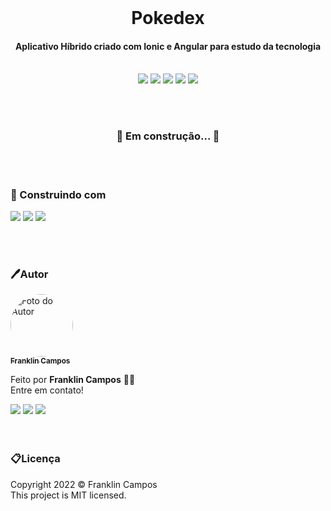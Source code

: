 <br />
<h1 align="center"> Pokedex </h1>
<h4 align="center">Aplicativo Híbrido criado com Ionic e Angular para estudo da tecnologia</h4>
<br />
<div id="statusProject" align="center">
<img src="https://img.shields.io/github/license/franklindrw/pokedex.svg?style=for-the-badge" />
<img src="https://img.shields.io/github/stars/franklindrw/pokedex.svg?style=for-the-badge" />
<img src="https://img.shields.io/github/forks/franklindrw/pokedex.svg?style=for-the-badge" />
<img src="https://img.shields.io/github/issues/franklindrw/pokedex.svg?style=for-the-badge" />
<img src="http://img.shields.io/static/v1?label=STATUS&message=EM%20DESENVOLVIMENTO&color=yellow&style=for-the-badge"/>
</div>

<br /><br />


<h3 align="center"> 
	🚧  Em construção...  🚧
</h3>

<br /><br />


<h3>🔨 Construindo com</h3>
<div id="statusProject" align="left">
 <img src="https://img.shields.io/badge/Ionic-3880FF?style=for-the-badge&logo=ionic&logoColor=white" />
 <img src="https://img.shields.io/badge/Angular-DD0031?style=for-the-badge&logo=angular&logoColor=white" />
 <img src="https://img.shields.io/badge/Node.js-339933?style=for-the-badge&logo=nodedotjs&logoColor=white" />
</div>

<br /><br />

 ### 🖊Autor

<a href="https://github.com/franklindrw">
<img style="border-radius: 50%; width: 100px" src="https://github.com/franklindrw.png" alt="Foto do Autor"/>
<br />
<sub><b>Franklin Campos</b></sub>
</a>
</br>
<p>Feito por <strong>Franklin Campos</strong> 👋🏻 </br>
Entre em contato!</p>

<div>
<a href="https://www.linkedin.com/in/franklindrw" target="_blank"><img src="https://img.shields.io/badge/-LinkedIn-%230077B5?style=for-the-badge&logo=linkedin&logoColor=white" target="_blank"></a>
<a href="mailto:franklindrw@gmail.com"><img src="https://img.shields.io/badge/Gmail-D14836?style=for-the-badge&logo=gmail&logoColor=white" target="_blank"></a>
<a href="https://www.instagram.com/franklindrw" target="_blank"><img src="https://img.shields.io/badge/-Instagram-%23E4405F?style=for-the-badge&logo=instagram&logoColor=white" target="_blank"></a>
</div>
<br /><br />

### 📋Licença

<p> Copyright 2022 © Franklin Campos </br>
This project is MIT licensed.</p>
